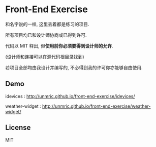 # Front-End Exercise

和名字说的一样, 这里丢着都是练习的项目.

所有项目均已和设计师协商或已得到许可.

代码以 MIT 释出, 但**使用前你必须要得到设计师的允许**.

(设计师和连接可以在源代码根目录找到)

若项目全部均由我设计并编写的, 不必得到我的许可你亦能够自由使用.

## Demo
idevices : http://unmric.github.io/front-end-exercise/idevices/

weather-widget : http://unmric.github.io/front-end-exercise/weather-widget/

## License
MIT